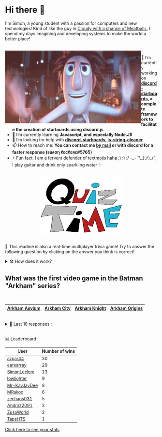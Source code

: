 # Hi there 👋

I'm Simon, a young student with a passion for computers and new technologies!
Kind of like the guy in [Cloudy with a chance of Meatballs](https://www.youtube.com/watch?v=dQw4w9WgXcQ), I spend my days imagining and developing systems to make the world a better place!

<br>

<img width="450" height="240" src="./assets/cloudyWithAChanceOfMeatBalls.gif" align=left>

- 🔭 I’m currently working on **[discord-starboards](https://github.com/SimonLeclere/discord-starboards), a complete framework to facilitate the creation of starboards using discord.js**
- 🌱 I’m currently learning **Javascript, and especially Node.JS**
- 🤔 I’m looking for help with **[discord-starboards](https://github.com/SimonLeclere/discord-starboards), [js-string-cleaner](https://github.com/SimonLeclere/Js-String-Cleaner)**
- 📫 How to reach me: **You can contact me [by mail](mailto:simon-leclere@orange.fr) or with discord for a faster response (sιмση ℓεcℓεяε#5765)**
- ⚡ Fun fact: I am a fervent defender of textmojis haha ;) :) :/ -\_- ¯\\\_(ツ)\_/¯, I play guitar and drink only sparkling water ✨

<br>

<center><img width="280" height="187" src="./assets/quizTime.gif"></center>

<br>

🎲 This readme is also a real-time multiplayer trivia game! Try to answer the following question by clicking on the answer you think is correct!
<details>
  <summary>🛠️ How does it work?</summary>
  Each answer is a link to a pre-filled issue. When you press "Submit new issue", it triggers a Github action workflow that compares your answer with the correct answer, finds a new question and updates the readme.md file. Not bad huh?! This whole process only takes about 20 seconds!
</details>

## What was the first video game in the Batman &quot;Arkham&quot; series?

<br>

| [Arkham Asylum](https://github.com/SimonLeclere/SimonLeclere/issues/new?title=quiz%7C1740%7CArkham%20Asylum&body=Just%20click%20'Submit%20new%20issue'.) | [Arkham City](https://github.com/SimonLeclere/SimonLeclere/issues/new?title=quiz%7C1740%7CArkham%20City&body=Just%20click%20'Submit%20new%20issue'.) | [Arkham Knight](https://github.com/SimonLeclere/SimonLeclere/issues/new?title=quiz%7C1740%7CArkham%20Knight&body=Just%20click%20'Submit%20new%20issue'.) | [Arkham Origins](https://github.com/SimonLeclere/SimonLeclere/issues/new?title=quiz%7C1740%7CArkham%20Origins&body=Just%20click%20'Submit%20new%20issue'.) |
| - | - | - | - | 

<br>

<details>
  <summary>📒 Last 10 responses :</summary>

- **earearray** answered **Electric Cherry** to `What is the perk that was introduced in the "Call Of Duty: Zombies" map, "Mob Of The Dead"?` (Good answer)
- **earearray** answered **Gonzo** to `Which studio animated Afro Samurai?` (Good answer)
- **earearray** answered **P.E.K.K.A's Playhouse** to `In "Clash Royale" what is Arena 4 called?` (Wrong answer)
- **earearray** answered **True** to `Adolf Hitler was a german soldier in World War I.` (Good answer)
- **earearray** answered **Dakar** to `What is the capital of Senegal?` (Good answer)
- **earearray** answered **Mt. Everest** to `What is the highest mountain in the world?` (Good answer)
- **earearray** answered **We Love to See You Smile** to `Which slogan did the fast food company, McDonald&#039;s, use before their "I&#039;m Lovin&#039; It" slogan?` (Good answer)
- **Janastinou** answered **Center** to `Which word is spelled the same way in the United States and the United Kingdom?` (Wrong answer)
- **Janastinou** answered **pinkie finger** to `The 'Arkansas toothpick' is better known by what name?` (Wrong answer)
- **Janastinou** answered **Für Elise** to `The famed opera “Fidelio” has the same composer as what work?` (Good answer)

</details>

<br>

📊 Leaderboard :

| User | Number of wins |
|-|-|
| [azgar44](https://github.com/azgar44) | 30 |
| [earearray](https://github.com/earearray) | 29 |
| [SimonLeclere](https://github.com/SimonLeclere) | 13 |
| [lowlighter](https://github.com/lowlighter) | 9 |
| [Mr-KayJayDee](https://github.com/Mr-KayJayDee) | 8 |
| [MRakox](https://github.com/MRakox) | 6 |
| [zechaos031](https://github.com/zechaos031) | 5 |
| [Androz2091](https://github.com/Androz2091) | 2 |
| [ZusoWorld](https://github.com/ZusoWorld) | 2 |
| [TapsHTS](https://github.com/TapsHTS) | 1 |

[Click here to see your stats](https://github.com/SimonLeclere/SimonLeclere/issues/new?title=MyStats&body=Just%20click%20%27Submit%20new%20issue%27.)